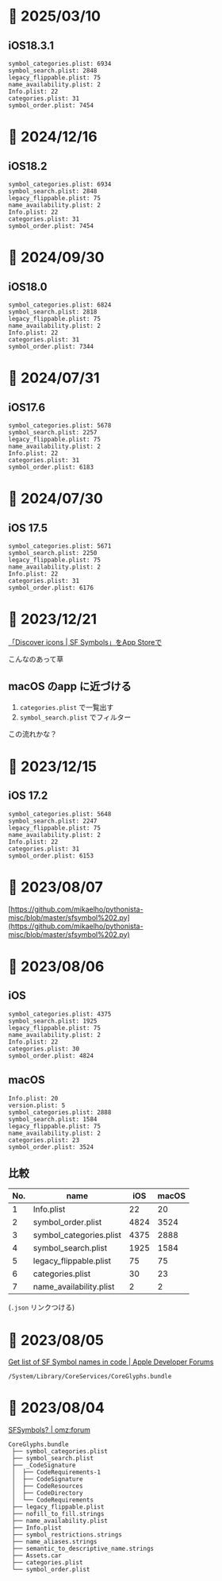 # 📝 2025/03/10

## iOS18.3.1

```
symbol_categories.plist: 6934
symbol_search.plist: 2848
legacy_flippable.plist: 75
name_availability.plist: 2
Info.plist: 22
categories.plist: 31
symbol_order.plist: 7454
```



# 📝 2024/12/16

## iOS18.2

```
symbol_categories.plist: 6934
symbol_search.plist: 2848
legacy_flippable.plist: 75
name_availability.plist: 2
Info.plist: 22
categories.plist: 31
symbol_order.plist: 7454
```



# 📝 2024/09/30

## iOS18.0

```
symbol_categories.plist: 6824
symbol_search.plist: 2818
legacy_flippable.plist: 75
name_availability.plist: 2
Info.plist: 22
categories.plist: 31
symbol_order.plist: 7344
```



# 📝 2024/07/31

## iOS17.6
```
symbol_categories.plist: 5678
symbol_search.plist: 2257
legacy_flippable.plist: 75
name_availability.plist: 2
Info.plist: 22
categories.plist: 31
symbol_order.plist: 6183

```

# 📝 2024/07/30

## iOS 17.5

```
symbol_categories.plist: 5671
symbol_search.plist: 2250
legacy_flippable.plist: 75
name_availability.plist: 2
Info.plist: 22
categories.plist: 31
symbol_order.plist: 6176
```


# 📝 2023/12/21

[「Discover icons | SF Symbols」をApp Storeで](https://apps.apple.com/jp/app/discover-icons-sf-symbols/id1612099568)

こんなのあって草

## macOS のapp に近づける

1. `categories.plist` で一覧出す
1. `symbol_search.plist` でフィルター

この流れかな？


# 📝 2023/12/15

## iOS 17.2
```
symbol_categories.plist: 5648
symbol_search.plist: 2247
legacy_flippable.plist: 75
name_availability.plist: 2
Info.plist: 22
categories.plist: 31
symbol_order.plist: 6153

```



# 📝 2023/08/07

[https://github.com/mikaelho/pythonista-misc/blob/master/sfsymbol%202.py](https://github.com/mikaelho/pythonista-misc/blob/master/sfsymbol%202.py)

# 📝 2023/08/06


## iOS
```
symbol_categories.plist: 4375
symbol_search.plist: 1925
legacy_flippable.plist: 75
name_availability.plist: 2
Info.plist: 22
categories.plist: 30
symbol_order.plist: 4824

```

## macOS

```
Info.plist: 20
version.plist: 5
symbol_categories.plist: 2888
symbol_search.plist: 1584
legacy_flippable.plist: 75
name_availability.plist: 2
categories.plist: 23
symbol_order.plist: 3524
```

## 比較


| No. | name | iOS | macOS |
| ---- | ---- | ---- | ---- |
| 1 | Info.plist | 22 | 20 |
| 2 | symbol_order.plist | 4824 | 3524 |
| 3 | symbol_categories.plist | 4375 | 2888 |
| 4 | symbol_search.plist | 1925 | 1584 |
| 5 | legacy_flippable.plist | 75 | 75 |
| 6 | categories.plist | 30 | 23 |
| 7 | name_availability.plist | 2 | 2 |

(`.json` リンクつける)

# 📝 2023/08/05

[Get list of SF Symbol names in code | Apple Developer Forums](https://developer.apple.com/forums/thread/695321)

```
/System/Library/CoreServices/CoreGlyphs.bundle
```






# 📝 2023/08/04


[SFSymbols? | omz:forum](https://forum.omz-software.com/topic/6002/sfsymbols/37)

```
CoreGlyphs.bundle
 ├── symbol_categories.plist
 ├── symbol_search.plist
 ├── _CodeSignature
 │	├── CodeRequirements-1
 │	├── CodeSignature
 │	├── CodeResources
 │	├── CodeDirectory
 │	└── CodeRequirements
 ├── legacy_flippable.plist
 ├── nofill_to_fill.strings
 ├── name_availability.plist
 ├── Info.plist
 ├── symbol_restrictions.strings
 ├── name_aliases.strings
 ├── semantic_to_descriptive_name.strings
 ├── Assets.car
 ├── categories.plist
 └── symbol_order.plist


```
